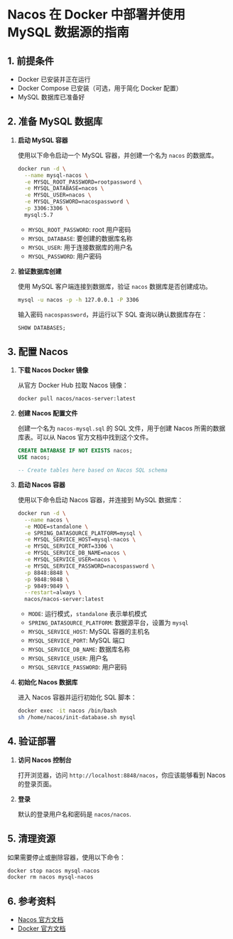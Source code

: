 # Nacos 在 Docker 中部署并使用 MySQL 数据源的指南

## 1. 前提条件

- Docker 已安装并正在运行
- Docker Compose 已安装（可选，用于简化 Docker 配置）
- MySQL 数据库已准备好

## 2. 准备 MySQL 数据库

1. **启动 MySQL 容器**

   使用以下命令启动一个 MySQL 容器，并创建一个名为 `nacos` 的数据库。

   ```bash
   docker run -d \
     --name mysql-nacos \
     -e MYSQL_ROOT_PASSWORD=rootpassword \
     -e MYSQL_DATABASE=nacos \
     -e MYSQL_USER=nacos \
     -e MYSQL_PASSWORD=nacospassword \
     -p 3306:3306 \
     mysql:5.7
   ```

    - `MYSQL_ROOT_PASSWORD`: root 用户密码
    - `MYSQL_DATABASE`: 要创建的数据库名称
    - `MYSQL_USER`: 用于连接数据库的用户名
    - `MYSQL_PASSWORD`: 用户密码

2. **验证数据库创建**

   使用 MySQL 客户端连接到数据库，验证 `nacos` 数据库是否创建成功。

   ```bash
   mysql -u nacos -p -h 127.0.0.1 -P 3306
   ```

   输入密码 `nacospassword`，并运行以下 SQL 查询以确认数据库存在：

   ```sql
   SHOW DATABASES;
   ```

## 3. 配置 Nacos

1. **下载 Nacos Docker 镜像**

   从官方 Docker Hub 拉取 Nacos 镜像：

   ```bash
   docker pull nacos/nacos-server:latest
   ```

2. **创建 Nacos 配置文件**

   创建一个名为 `nacos-mysql.sql` 的 SQL 文件，用于创建 Nacos 所需的数据库表。可以从 Nacos 官方文档中找到这个文件。

   ```sql
   CREATE DATABASE IF NOT EXISTS nacos;
   USE nacos;

   -- Create tables here based on Nacos SQL schema
   ```

3. **启动 Nacos 容器**

   使用以下命令启动 Nacos 容器，并连接到 MySQL 数据库：

   ```bash
   docker run -d \
     --name nacos \
     -e MODE=standalone \
     -e SPRING_DATASOURCE_PLATFORM=mysql \
     -e MYSQL_SERVICE_HOST=mysql-nacos \
     -e MYSQL_SERVICE_PORT=3306 \
     -e MYSQL_SERVICE_DB_NAME=nacos \
     -e MYSQL_SERVICE_USER=nacos \
     -e MYSQL_SERVICE_PASSWORD=nacospassword \
     -p 8848:8848 \
     -p 9848:9848 \
     -p 9849:9849 \
     --restart=always \
     nacos/nacos-server:latest
   ```

    - `MODE`: 运行模式，`standalone` 表示单机模式
    - `SPRING_DATASOURCE_PLATFORM`: 数据源平台，设置为 `mysql`
    - `MYSQL_SERVICE_HOST`: MySQL 容器的主机名
    - `MYSQL_SERVICE_PORT`: MySQL 端口
    - `MYSQL_SERVICE_DB_NAME`: 数据库名称
    - `MYSQL_SERVICE_USER`: 用户名
    - `MYSQL_SERVICE_PASSWORD`: 用户密码

4. **初始化 Nacos 数据库**

   进入 Nacos 容器并运行初始化 SQL 脚本：

   ```bash
   docker exec -it nacos /bin/bash
   sh /home/nacos/init-database.sh mysql
   ```

## 4. 验证部署

1. **访问 Nacos 控制台**

   打开浏览器，访问 `http://localhost:8848/nacos`，你应该能够看到 Nacos 的登录页面。

2. **登录**

   默认的登录用户名和密码是 `nacos/nacos`.

## 5. 清理资源

如果需要停止或删除容器，使用以下命令：

```bash
docker stop nacos mysql-nacos
docker rm nacos mysql-nacos
```

## 6. 参考资料

- [Nacos 官方文档](https://nacos.io/zh-cn/docs/quick-start.html)
- [Docker 官方文档](https://docs.docker.com/)

